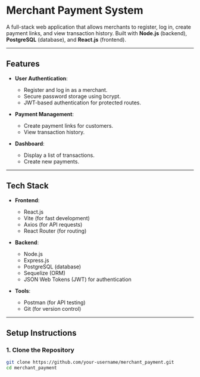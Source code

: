 # Merchant Payment System

A full-stack web application that allows merchants to register, log in, create payment links, and view transaction history. Built with **Node.js** (backend), **PostgreSQL** (database), and **React.js** (frontend).

---

## **Features**

- **User Authentication**:
  - Register and log in as a merchant.
  - Secure password storage using bcrypt.
  - JWT-based authentication for protected routes.

- **Payment Management**:
  - Create payment links for customers.
  - View transaction history.

- **Dashboard**:
  - Display a list of transactions.
  - Create new payments.

---

## **Tech Stack**

- **Frontend**:
  - React.js
  - Vite (for fast development)
  - Axios (for API requests)
  - React Router (for routing)

- **Backend**:
  - Node.js
  - Express.js
  - PostgreSQL (database)
  - Sequelize (ORM)
  - JSON Web Tokens (JWT) for authentication

- **Tools**:
  - Postman (for API testing)
  - Git (for version control)

---

## **Setup Instructions**

### **1. Clone the Repository**

```bash
git clone https://github.com/your-username/merchant_payment.git
cd merchant_payment

